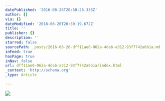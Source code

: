 ```yaml
---
datePublished: '2016-08-26T20:50:26.338Z'
author: []
via: {}
dateModified: '2016-08-26T20:50:19.672Z'
title: ''
publisher: {}
description: ''
starred: false
sourcePath: _posts/2016-08-26-dff11ae0-062a-4dab-a312-93f7742a6b1a.md
inFeed: true
hasPage: true
inNav: false
url: dff11ae0-062a-4dab-a312-93f7742a6b1a/index.html
_context: 'http://schema.org'
_type: Article

---
```

![](https://the-grid-user-content.s3-us-west-2.amazonaws.com/d7a6e97b-dfd8-405b-a702-6d8f7d4b2d7e.jpg)